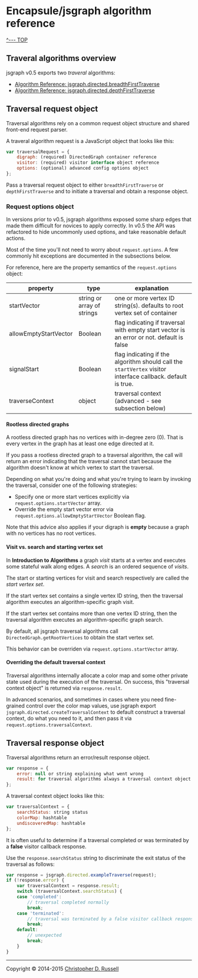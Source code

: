 # Encapsule/jsgraph algorithm reference

[^--- TOP](../README.md)

## Traveral algorithms overview

jsgraph v0.5 exports two _traveral_ algorithms:

- [Algorithm Reference: jsgraph.directed.breadthFirstTraverse](./algorithm-bft.md)
- [Algorithm Reference: jsgraph.directed.depthFirstTraverse](./algorithm-dft.md)

## Traversal request object

Traversal algorithms rely on a common request object structure and shared front-end request parser.

A traveral algorithm request is a JavaScript object that looks like this:

```javascript
var traversalRequest = {
    digraph: (required) DirectedGraph container reference
    visitor: (required) visitor interface object reference
    options: (optional) advanced config options object
};
```

Pass a traversal request object to either `breadthFirstTraverse` or `depthFirstTraverse` and to initiate a traversal and obtain a response object.

### Request options object

In versions prior to v0.5, jsgraph algorithms exposed some sharp edges that made them difficult for novices to apply correctly. In v0.5 the API was refactored to hide uncommonly used options, and take reasonable default actions.

Most of the time you'll not need to worry about `request.options`. A few commonly hit exceptions are documented in the subsections below.

For reference, here are the property semantics of the `request.options` object:

property | type | explanation
-------- | ---- | -----------
startVector | string or array of strings | one or more vertex ID string(s). defaults to root vertex set of container
allowEmptyStartVector | Boolean | flag indicating if traversal with empty start vector is an error or not. default is false
signalStart | Boolean | flag indicating if the algorithm should call the `startVertex` visitor interface callback. default is true.
traverseContext | object | traversal context (advanced - see subsection below)

#### Rootless directed graphs

A rootless directed graph has no vertices with in-degree zero (0). That is every vertex in the graph has at least one edge directed at it.

If you pass a rootless directed graph to a traversal algorithm, the call will return an error indicating that the traversal cannot start because the algorithm doesn't know at which vertex to start the traversal.

Depending on what you're doing and what you're trying to learn by invoking the traversal, consider one of the following strategies:

- Specify one or more start vertices explicitly via `request.options.startVector` array.
- Override the empty start vector error via `request.options.allowEmptyStartVector` Boolean flag.

Note that this advice also applies if your digraph is **empty** because a graph with no vertices has no root vertices.

#### Visit vs. search and starting vertex set

In **Introduction to Algorithms** a graph _visit_ starts at a vertex and executes some stateful walk along edges. A _search_ is an ordered sequence of _visits_.

The start or starting vertices for visit and search respectively are called the *start vertex set*.

If the start vertex set contains a single vertex ID string, then the traversal algorithm executes an algorithm-specific graph visit.

If the start vertex set contains more than one vertex ID string, then the traversal algorithm executes an algorithm-specific graph search.

By default, all jsgraph traversal algorithms call `DirectedGraph.getRootVertices` to obtain the start vertex set.

This behavior can be overriden via `request.options.startVector` array.

#### Overriding the default traversal context

Traversal algorithms internally allocate a color map and some other private state used during the execution of the traversal. On success, this "traversal context object" is returned via `response.result`.

In advanced scenarios, and sometimes in cases where you need fine-grained control over the color map values, use jsgraph export `jsgraph.directed.createTraversalContext` to default construct a traversal context, do what you need to it, and then pass it via `request.options.traversalContext`.

## Traversal response object

Traversal algorithms return an error/result response object.

```javascript
var response = {
    error: null or string explaining what went wrong
    result: for traversal algorithms always a traversal context object or null if error
};
```
        
A traversal context object looks like this:

```javascript
var traversalContext = {
    searchStatus: string status
    colorMap: hashtable
    undiscoveredMap: hashtable
};
```

It is often useful to determine if a traversal completed or was terminated by a **false** visitor callback response.

Use the `response.searchStatus` string to discriminate the exit status of the traversal as follows:

```javascript
var response = jsgraph.directed.exampleTraverse(request);
if (!response.error) {
    var traversalContext = response.result;
    switch (traversalContext.searchStatus) {
    case 'completed':
        // traversal completed normally
        break;
    case 'terminated':
        // traversal was terminated by a false visitor callback response
        break;
    default:
        // unexpected
        break;
    }
}
```



<hr>

Copyright &copy; 2014-2015 [Christopher D. Russell](https://github.com/ChrisRus)

